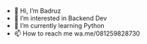 - 👋 Hi, I’m Badruz
- 👀 I’m interested in Backend Dev
- 🌱 I’m currently learning Python
- 📫 How to reach me wa.me/081259828730

<!---
badruzbby/badruzbby is a ✨ special ✨ repository because its `README.md` (this file) appears on your GitHub profile.
You can click the Preview link to take a look at your changes.
--->
